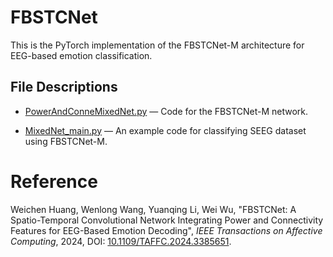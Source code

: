 # FBSTCNet
This is the PyTorch implementation of the FBSTCNet-M architecture for EEG-based emotion classification. 

## File Descriptions

* [PowerAndConneMixedNet.py](https://github.com/TimeSpacerRob/FBSTCNet/blob/main/PowerAndConneMixedNet.py)                        — Code for the FBSTCNet-M network.

* [MixedNet_main.py](https://github.com/TimeSpacerRob/FBSTCNet/blob/main/MixedNet_main.py)  — An example code for classifying SEEG dataset using FBSTCNet-M.

# Reference
Weichen Huang, Wenlong Wang, Yuanqing Li, Wei Wu, "FBSTCNet: A Spatio-Temporal Convolutional Network Integrating Power and Connectivity Features for EEG-Based Emotion Decoding", _IEEE Transactions on Affective Computing_, 2024, DOI: [10.1109/TAFFC.2024.3385651](http://dx.doi.org/10.1109/TAFFC.2024.3385651).

